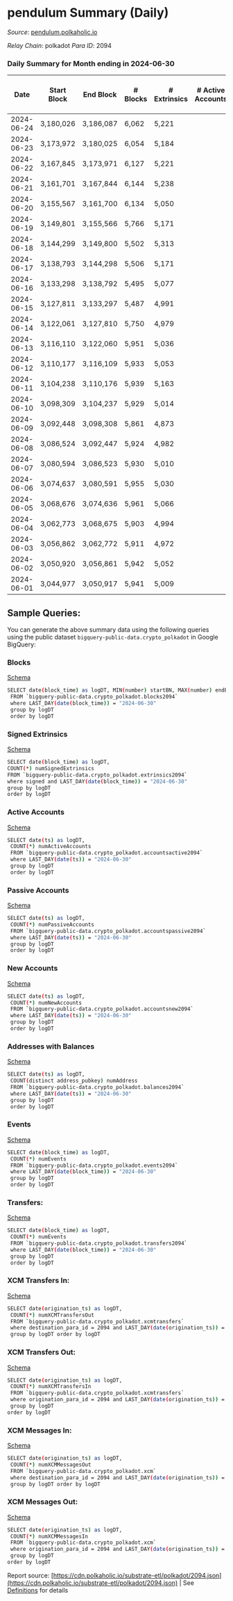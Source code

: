 # pendulum Summary (Daily)

_Source_: [pendulum.polkaholic.io](https://pendulum.polkaholic.io)

*Relay Chain*: polkadot
*Para ID*: 2094



### Daily Summary for Month ending in 2024-06-30


| Date    | Start Block | End Block | # Blocks | # Extrinsics | # Active Accounts | # Passive Accounts | # New Accounts | # Addresses | # Events  | # Transfers ($USD) | # XCM Transfers In ($USD) | # XCM Transfers Out ($USD) | # XCM In | # XCM Out | Issues |
|---------|-------------|-----------|----------|--------------|-------------------|--------------------|----------------|-------------|-----------|--------------------|---------------------------|----------------------------|----------|-----------|--------|
| 2024-06-24 | 3,180,026 | 3,186,087 | 6,062 | 5,221 |  |  |  | 2,085 | 50,873 | 23  |   |   |  |  |  |
| 2024-06-23 | 3,173,972 | 3,180,025 | 6,054 | 5,184 |  |  |  | 2,085 | 50,619 | 25  |   |   |  |  |  |
| 2024-06-22 | 3,167,845 | 3,173,971 | 6,127 | 5,221 |  |  |  | 2,085 | 51,007 | 19  |   |   |  |  |  |
| 2024-06-21 | 3,161,701 | 3,167,844 | 6,144 | 5,238 |  |  |  | 2,085 | 51,344 | 75  |   |   |  |  |  |
| 2024-06-20 | 3,155,567 | 3,161,700 | 6,134 | 5,050 |  |  |  | 2,083 | 50,322 | 47  |   |   |  |  |  |
| 2024-06-19 | 3,149,801 | 3,155,566 | 5,766 | 5,171 |  |  |  | 2,083 | 50,187 | 159  |   |   |  |  |  |
| 2024-06-18 | 3,144,299 | 3,149,800 | 5,502 | 5,313 |  |  |  | 2,081 | 50,884 | 338  |   |   |  |  |  |
| 2024-06-17 | 3,138,793 | 3,144,298 | 5,506 | 5,171 |  |  |  | 2,081 | 49,067 | 181  |   |   |  |  |  |
| 2024-06-16 | 3,133,298 | 3,138,792 | 5,495 | 5,077 |  |  |  | 2,079 | 47,997 | 54  |   |   |  |  |  |
| 2024-06-15 | 3,127,811 | 3,133,297 | 5,487 | 4,991 |  |  |  | 2,079 | 47,315 | 23  |   |   |  |  |  |
| 2024-06-14 | 3,122,061 | 3,127,810 | 5,750 | 4,979 |  |  |  | 2,078 | 48,450 | 36  |   |   |  |  |  |
| 2024-06-13 | 3,116,110 | 3,122,060 | 5,951 | 5,036 |  |  |  | 2,075 | 49,518 | 65  |   |   |  |  |  |
| 2024-06-12 | 3,110,177 | 3,116,109 | 5,933 | 5,053 |  |  |  | 2,074 | 49,602 | 29  |   |   |  |  |  |
| 2024-06-11 | 3,104,238 | 3,110,176 | 5,939 | 5,163 |  |  |  | 2,074 | 50,658 | 103  |   |   |  |  |  |
| 2024-06-10 | 3,098,309 | 3,104,237 | 5,929 | 5,014 |  |  |  | 2,071 | 49,381 | 75  |   |   |  |  |  |
| 2024-06-09 | 3,092,448 | 3,098,308 | 5,861 | 4,873 |  |  |  | 2,069 | 48,097 | 12  |   |   |  |  |  |
| 2024-06-08 | 3,086,524 | 3,092,447 | 5,924 | 4,982 |  |  |  | 2,069 | 49,123 | 41  |   |   |  |  |  |
| 2024-06-07 | 3,080,594 | 3,086,523 | 5,930 | 5,010 |  |  |  | 2,069 | 49,368 | 56  |   |   |  |  |  |
| 2024-06-06 | 3,074,637 | 3,080,591 | 5,955 | 5,030 |  |  |  | 2,066 | 49,479 | 48  |   |   |  |  |  |
| 2024-06-05 | 3,068,676 | 3,074,636 | 5,961 | 5,066 |  |  |  | 2,064 | 49,820 | 68  |   |   |  |  |  |
| 2024-06-04 | 3,062,773 | 3,068,675 | 5,903 | 4,994 |  |  |  | 2,062 | 49,138 | 48  |   |   |  |  |  |
| 2024-06-03 | 3,056,862 | 3,062,772 | 5,911 | 4,972 |  |  |  | 2,059 | 48,941 | 20  |   |   |  |  |  |
| 2024-06-02 | 3,050,920 | 3,056,861 | 5,942 | 5,052 |  |  |  | 2,058 | 49,597 | 36  |   |   |  |  |  |
| 2024-06-01 | 3,044,977 | 3,050,917 | 5,941 | 5,009 |  |  |  | 2,056 | 49,454 | 70  |   |   |  |  |  |

## Sample Queries:
You can generate the above summary data using the following queries using the public dataset `bigquery-public-data.crypto_polkadot` in Google BigQuery:


### Blocks 

[Schema](https://github.com/colorfulnotion/substrate-etl/blob/main/schema/blocks.json)

```bash
SELECT date(block_time) as logDT, MIN(number) startBN, MAX(number) endBN, COUNT(*) numBlocks 
 FROM `bigquery-public-data.crypto_polkadot.blocks2094`  
 where LAST_DAY(date(block_time)) = "2024-06-30" 
 group by logDT 
 order by logDT
```

### Signed Extrinsics 

[Schema](https://github.com/colorfulnotion/substrate-etl/blob/main/schema/extrinsics.json)

```bash
SELECT date(block_time) as logDT, 
COUNT(*) numSignedExtrinsics 
FROM `bigquery-public-data.crypto_polkadot.extrinsics2094`  
where signed and LAST_DAY(date(block_time)) = "2024-06-30" 
group by logDT 
order by logDT
```

### Active Accounts 

[Schema](https://github.com/colorfulnotion/substrate-etl/blob/main/schema/accountsactive.json)

```bash
SELECT date(ts) as logDT, 
 COUNT(*) numActiveAccounts 
 FROM `bigquery-public-data.crypto_polkadot.accountsactive2094` 
 where LAST_DAY(date(ts)) = "2024-06-30" 
 group by logDT 
 order by logDT
```

### Passive Accounts 

[Schema](https://github.com/colorfulnotion/substrate-etl/blob/main/schema/accountspassive.json)

```bash
SELECT date(ts) as logDT, 
 COUNT(*) numPassiveAccounts 
 FROM `bigquery-public-data.crypto_polkadot.accountspassive2094` 
 where LAST_DAY(date(ts)) = "2024-06-30" 
 group by logDT 
 order by logDT
```

### New Accounts 

[Schema](https://github.com/colorfulnotion/substrate-etl/blob/main/schema/accountsnew.json)

```bash
SELECT date(ts) as logDT, 
 COUNT(*) numNewAccounts 
 FROM `bigquery-public-data.crypto_polkadot.accountsnew2094` 
 where LAST_DAY(date(ts)) = "2024-06-30" 
 group by logDT
 order by logDT
```

### Addresses with Balances 

[Schema](https://github.com/colorfulnotion/substrate-etl/blob/main/schema/balances.json)

```bash
SELECT date(ts) as logDT,
 COUNT(distinct address_pubkey) numAddress 
 FROM `bigquery-public-data.crypto_polkadot.balances2094` 
 where LAST_DAY(date(ts)) = "2024-06-30" 
 group by logDT 
 order by logDT
```

### Events 

[Schema](https://github.com/colorfulnotion/substrate-etl/blob/main/schema/events.json)

```bash
SELECT date(block_time) as logDT, 
 COUNT(*) numEvents 
 FROM `bigquery-public-data.crypto_polkadot.events2094` 
 where LAST_DAY(date(block_time)) = "2024-06-30" 
 group by logDT 
 order by logDT
```

### Transfers:

[Schema](https://github.com/colorfulnotion/substrate-etl/blob/main/schema/transfers.json)

```bash
SELECT date(block_time) as logDT, 
 COUNT(*) numEvents 
 FROM `bigquery-public-data.crypto_polkadot.transfers2094` 
 where LAST_DAY(date(block_time)) = "2024-06-30" 
 group by logDT 
 order by logDT
```

### XCM Transfers In: 

[Schema](https://github.com/colorfulnotion/substrate-etl/blob/main/schema/xcmtransfers.json)

```bash
SELECT date(origination_ts) as logDT, 
 COUNT(*) numXCMTransfersOut 
 FROM `bigquery-public-data.crypto_polkadot.xcmtransfers` 
 where destination_para_id = 2094 and LAST_DAY(date(origination_ts)) = "2024-06-30" 
 group by logDT order by logDT
```

### XCM Transfers Out: 

[Schema](https://github.com/colorfulnotion/substrate-etl/blob/main/schema/xcmtransfers.json)

```bash
SELECT date(origination_ts) as logDT, 
 COUNT(*) numXCMTransfersIn 
 FROM `bigquery-public-data.crypto_polkadot.xcmtransfers` 
 where origination_para_id = 2094 and LAST_DAY(date(origination_ts)) = "2024-06-30" 
 group by logDT 
order by logDT
```

### XCM Messages In: 

[Schema](https://github.com/colorfulnotion/substrate-etl/blob/main/schema/xcm.json)

```bash
SELECT date(origination_ts) as logDT, 
 COUNT(*) numXCMMessagesOut 
 FROM `bigquery-public-data.crypto_polkadot.xcm` 
 where destination_para_id = 2094 and LAST_DAY(date(origination_ts)) = "2024-06-30" 
 group by logDT order by logDT
```

### XCM Messages Out: 

[Schema](https://github.com/colorfulnotion/substrate-etl/blob/main/schema/xcm.json)

```bash
SELECT date(origination_ts) as logDT, 
 COUNT(*) numXCMMessagesIn 
 FROM `bigquery-public-data.crypto_polkadot.xcm` 
 where origination_para_id = 2094 and LAST_DAY(date(origination_ts)) = "2024-06-30" 
 group by logDT 
order by logDT
```


Report source: [https://cdn.polkaholic.io/substrate-etl/polkadot/2094.json](https://cdn.polkaholic.io/substrate-etl/polkadot/2094.json) | See [Definitions](/DEFINITIONS.md) for details
